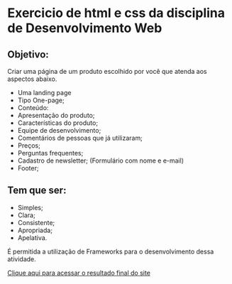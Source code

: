 # Exercicio de html e css da disciplina de Desenvolvimento Web

## Objetivo:
Criar uma página de um produto escolhido por você que atenda aos aspectos abaixo. 

* Uma landing page
* Tipo One-page;
* Conteúdo:
* Apresentação do produto;
* Características do produto;
* Equipe de desenvolvimento;
* Comentários de pessoas que já utilizaram;
* Preços;
* Perguntas frequentes;
* Cadastro de newsletter; (Formulário com nome e e-mail)
* Footer;
## Tem que ser:
* Simples;
* Clara;
* Consistente;
* Apropriada;
* Apelativa.

É permitida a utilização de Frameworks para o desenvolvimento dessa atividade.

[Clique aqui para acessar o resultado final do site](https://rodrigoargenton.github.io/Faculdade_site/)

